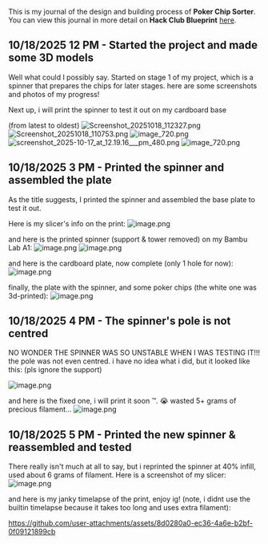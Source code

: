 <!--
  ===================    !!READ THIS NOTICE!!   ====================
  DO NOT edit this file manually. Your changes WILL BE OVERWRITTEN!
  This journal is auto generated and updated by Hack Club Blueprint.
  To edit this file, please edit your journal entries on Blueprint.
  ==================================================================
-->

This is my journal of the design and building process of **Poker Chip Sorter**.  
You can view this journal in more detail on **Hack Club Blueprint** [here](https://blueprint.hackclub.com/projects/622).


## 10/18/2025 12 PM - Started the project and made some 3D models  

Well what could I possibly say. Started on stage 1 of my project, which is a spinner that prepares the chips for later stages. here are some screenshots and photos of my progress!

Next up, i will print the spinner to test it out on my cardboard base

(from latest to oldest)
![Screenshot_20251018_112327.png](https://blueprint.hackclub.com/user-attachments/blobs/proxy/eyJfcmFpbHMiOnsiZGF0YSI6MjgwMywicHVyIjoiYmxvYl9pZCJ9fQ==--c6f5c42fbed55d603b1e240003834a6768174182/Screenshot_20251018_112327.png)
![Screenshot_20251018_110753.png](https://blueprint.hackclub.com/user-attachments/blobs/proxy/eyJfcmFpbHMiOnsiZGF0YSI6MjgwMiwicHVyIjoiYmxvYl9pZCJ9fQ==--21dc2d7a91de5ab767e667408380f75b0fdf283c/Screenshot_20251018_110753.png)
![image_720.png](https://blueprint.hackclub.com/user-attachments/blobs/proxy/eyJfcmFpbHMiOnsiZGF0YSI6MjgwMCwicHVyIjoiYmxvYl9pZCJ9fQ==--3c84d60856e0009af95c16beff1db4a85909a703/image_720.png)
![screenshot_2025-10-17_at_12.19.16___pm_480.png](https://blueprint.hackclub.com/user-attachments/blobs/proxy/eyJfcmFpbHMiOnsiZGF0YSI6Mjc5OSwicHVyIjoiYmxvYl9pZCJ9fQ==--a43c10cbb7ed82176b7cbbacc122ab2988e9eb88/screenshot_2025-10-17_at_12.19.16___pm_480.png)
![image_720.png](https://blueprint.hackclub.com/user-attachments/blobs/proxy/eyJfcmFpbHMiOnsiZGF0YSI6Mjc5OCwicHVyIjoiYmxvYl9pZCJ9fQ==--3204155faa6e5b6cdb19643b03673e504760f89a/image_720.png)
  

## 10/18/2025 3 PM - Printed the spinner and assembled the plate  

As the title suggests, I printed the spinner and assembled the base plate to test it out.

Here is my slicer's info on the print:
![image.png](https://blueprint.hackclub.com/user-attachments/blobs/proxy/eyJfcmFpbHMiOnsiZGF0YSI6MjgzNiwicHVyIjoiYmxvYl9pZCJ9fQ==--061d34830c7e578fcfd1e6475579045b2662cd92/image.png)

and here is the printed spinner (support & tower removed) on my Bambu Lab A1:
![image.png](https://blueprint.hackclub.com/user-attachments/blobs/proxy/eyJfcmFpbHMiOnsiZGF0YSI6MjgzOCwicHVyIjoiYmxvYl9pZCJ9fQ==--8e6f92b38aabf2465caf97de6be9a7eab5d78c6a/image.png)
![image.png](https://blueprint.hackclub.com/user-attachments/blobs/proxy/eyJfcmFpbHMiOnsiZGF0YSI6MjgzOSwicHVyIjoiYmxvYl9pZCJ9fQ==--13c7efa32c963e596e43f199712823f342b9475b/image.png)


and here is the cardboard plate, now complete (only 1 hole for now):
![image.png](https://blueprint.hackclub.com/user-attachments/blobs/proxy/eyJfcmFpbHMiOnsiZGF0YSI6Mjg0MCwicHVyIjoiYmxvYl9pZCJ9fQ==--ec31727df4e3ea4ae6350bc84ada4d09369c7b98/image.png)

finally, the plate with the spinner, and some poker chips (the white one was 3d-printed):
![image.png](https://blueprint.hackclub.com/user-attachments/blobs/proxy/eyJfcmFpbHMiOnsiZGF0YSI6Mjg0MSwicHVyIjoiYmxvYl9pZCJ9fQ==--13cf290dcf29fea81be85163e1d13cbf3f225ff6/image.png)


  

## 10/18/2025 4 PM - The spinner's pole is not centred  

NO WONDER THE SPINNER WAS SO UNSTABLE WHEN I WAS TESTING IT!!! the pole was not even centred. i have no idea what i did, but it looked like this: (pls ignore the support)

![image.png](https://blueprint.hackclub.com/user-attachments/blobs/proxy/eyJfcmFpbHMiOnsiZGF0YSI6Mjg2MCwicHVyIjoiYmxvYl9pZCJ9fQ==--1ac5c7b9df4b70144c2974d971166fbcad7ab757/image.png)


and here is the fixed one, i will print it soon :tm:. :sob: wasted 5+ grams of precious filament...
![image.png](https://blueprint.hackclub.com/user-attachments/blobs/proxy/eyJfcmFpbHMiOnsiZGF0YSI6Mjg2MiwicHVyIjoiYmxvYl9pZCJ9fQ==--d1ccc0b328b5d53b52191955a8d30ba1569a2792/image.png)
  

## 10/18/2025 5 PM - Printed the new spinner & reassembled and tested  

There really isn't much at all to say, but i reprinted the spinner at 40% infill, used about 6 grams of filament. Here is a screenshot of my slicer:
![image.png](https://blueprint.hackclub.com/user-attachments/blobs/proxy/eyJfcmFpbHMiOnsiZGF0YSI6Mjg3OCwicHVyIjoiYmxvYl9pZCJ9fQ==--e335733c192386dbaf04cbc718804558d52bf26e/image.png)


and here is my janky timelapse of the print, enjoy ig! (note, i didnt use the builtin timelapse because it takes too long and uses extra filament):

https://github.com/user-attachments/assets/8d0280a0-ec36-4a6e-b2bf-0f09121899cb



